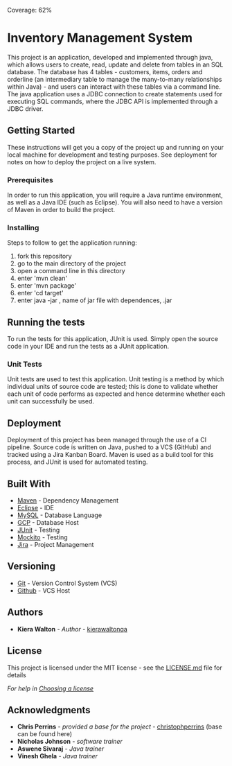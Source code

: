 Coverage: 62%
# Inventory Management System

This project is an application, developed and implemented through java, which allows users to create, read, update and delete from tables in an SQL database. The database has 4 tables - customers, items, orders and orderline (an intermediary table to manage the many-to-many relationships within Java) - and users can interact with these tables via a command line. The java application uses a JDBC connection to create statements used for executing SQL commands, where the JDBC API is implemented through a JDBC driver.

## Getting Started

These instructions will get you a copy of the project up and running on your local machine for development and testing purposes. See deployment for notes on how to deploy the project on a live system.

### Prerequisites

In order to run this application, you will require a Java runtime environment, as well as a Java IDE (such as Eclipse). You will also need to have a version of Maven in order to build the project.


### Installing

Steps to follow to get the application running:
1. fork this repository
2. go to the main directory of the project
3. open a command line in this directory
4. enter 'mvn clean'
5. enter 'mvn package'
6. enter 'cd target'
7. enter java -jar , name of jar file with dependences, .jar


## Running the tests

To run the tests for this application, JUnit is used. Simply open the source code in your IDE and run the tests as a JUnit application.

### Unit Tests 

Unit tests are used to test this application. Unit testing is a method by which individual units of source code are tested; this is done to validate whether each unit of code performs as expected and hence determine whether each unit can successfully be used.

## Deployment

Deployment of this project has been managed through the use of a CI pipeline. Source code is written on Java, pushed to a VCS (GitHub) and tracked using a Jira Kanban Board. Maven is used as a build tool for this process, and JUnit is used for automated testing.

## Built With

* [Maven](https://maven.apache.org/) - Dependency Management
* [Eclipse](https://www.eclipse.org/downloads/) - IDE
* [MySQL](https://www.mysql.com/) - Database Language
* [GCP](https://cloud.google.com/) - Database Host
* [JUnit](https://junit.org/junit5/) - Testing
* [Mockito](https://site.mockito.org/) - Testing
* [Jira](https://jira.atlassian.com/) - Project Management

## Versioning

* [Git](https://git-scm.com/) - Version Control System (VCS)
* [Github](https://github.com/) - VCS Host

## Authors

* **Kiera Walton** - *Author* - [kierawaltonqa](https://github.com/kierawaltonqa)

## License

This project is licensed under the MIT license - see the [LICENSE.md](LICENSE.md) file for details 

*For help in [Choosing a license](https://choosealicense.com/)*

## Acknowledgments

* **Chris Perrins** - *provided a base for the project* - [christophperrins](https://github.com/christophperrins) (base can be found here)
* **Nicholas Johnson** - *software trainer*
* **Aswene Sivaraj** - *Java trainer* 
* **Vinesh Ghela** - *Java trainer*

